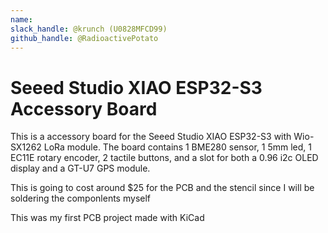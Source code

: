 ```yaml
---
name: 
slack_handle: @krunch (U0828MFCD99)
github_handle: @RadioactivePotato
---
```


# Seeed Studio XIAO ESP32-S3 Accessory Board

<!-- Describe your board in 2-3 sentences. What are you making? What will it do? -->
This is a accessory board for the Seeed Studio XIAO ESP32-S3 with Wio-SX1262 LoRa module. The board contains 1 BME280 sensor, 1 5mm led, 1 EC11E rotary encoder, 2 tactile buttons, and a slot for both a 0.96 i2c OLED display and a GT-U7 GPS module. 
<!-- How much is it going to cost? -->
This is going to cost around $25 for the PCB and the stencil since I will be soldering the componlents myself
<!-- Tell us a little bit about your design process. What were some challenges? What helped? ***Totally optional*** -->
This was my first PCB project made with KiCad